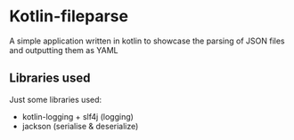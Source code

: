 # Kotlin-fileparse

A simple application written in kotlin to showcase the parsing of JSON files and outputting them as YAML

## Libraries used

Just some libraries used:
- kotlin-logging + slf4j (logging)
- jackson (serialise & deserialize)